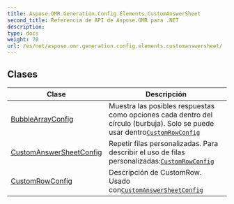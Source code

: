 ```yaml
---
title: Aspose.OMR.Generation.Config.Elements.CustomAnswerSheet
second_title: Referencia de API de Aspose.OMR para .NET
description: 
type: docs
weight: 70
url: /es/net/aspose.omr.generation.config.elements.customanswersheet/
---
```



## Clases

| Clase | Descripción |
| --- | --- |
| [BubbleArrayConfig](./bubblearrayconfig/) | Muestra las posibles respuestas como opciones cada dentro del círculo (burbuja). Solo se puede usar dentro[`CustomRowConfig`](../aspose.omr.generation.config.elements.customanswersheet/customrowconfig/) |
| [CustomAnswerSheetConfig](./customanswersheetconfig/) | Repetir filas personalizadas. Para describir el uso de filas personalizadas:[`CustomRowConfig`](../aspose.omr.generation.config.elements.customanswersheet/customrowconfig/) |
| [CustomRowConfig](./customrowconfig/) | Descripción de CustomRow. Usado con[`CustomAnswerSheetConfig`](../aspose.omr.generation.config.elements.customanswersheet/customanswersheetconfig/) |


